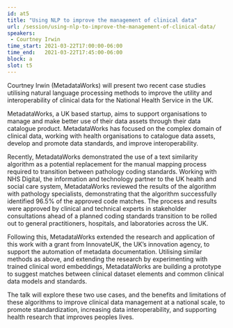 ```yaml
---
id: at5
title: "Using NLP to improve the management of clinical data"
url: /session/using-nlp-to-improve-the-management-of-clinical-data/
speakers:
 - Courtney Irwin
time_start: 2021-03-22T17:00:00-06:00
time_end:   2021-03-22T17:45:00-06:00
block: a
slot: t5
---
```


Courtney Irwin (MetadataWorks) will present two recent case studies utilising natural language processing methods to improve the utility and interoperability of clinical data for the National Health Service in the UK.

MetadataWorks, a UK based startup, aims to support organisations to manage and make better use of their data assets through their data catalogue product. MetadataWorks has focused on the complex domain of clinical data, working with health organisations to catalogue data assets, develop and promote data standards, and improve interoperability.

Recently, MetadataWorks demonstrated the use of a text similarity algorithm as a potential replacement for the manual mapping process required to transition between pathology coding standards. Working with NHS Digital, the information and technology partner to the UK health and social care system, MetadataWorks reviewed the results of the algorithm with pathology specialists, demonstrating that the algorithm successfully identified 96.5% of the approved code matches. The process and results were approved by clinical and technical experts in stakeholder consultations ahead of a planned coding standards transition to be rolled out to general practitioners, hospitals, and laboratories across the UK.

Following this, MetadataWorks extended the research and application of this work with a grant from InnovateUK, the UK’s innovation agency, to support the automation of metadata documentation. Utilising similar methods as above, and extending the research by experimenting with trained clinical word embeddings, MetadataWorks are building a prototype to suggest matches between clinical dataset elements and common clinical data models and standards.

The talk will explore these two use cases, and the benefits and limitations of these algorithms to improve clinical data management at a national scale, to promote standardization, increasing data interoperability, and supporting health research that improves peoples lives.